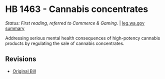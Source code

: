 # HB 1463 - Cannabis concentrates
*Status: First reading, referred to Commerce & Gaming.* | [leg.wa.gov summary](https://app.leg.wa.gov/billsummary?BillNumber=1463&Year=2021)

Addressing serious mental health consequences of high-potency cannabis products by regulating the sale of cannabis concentrates.

## Revisions
* [Original Bill](1/)